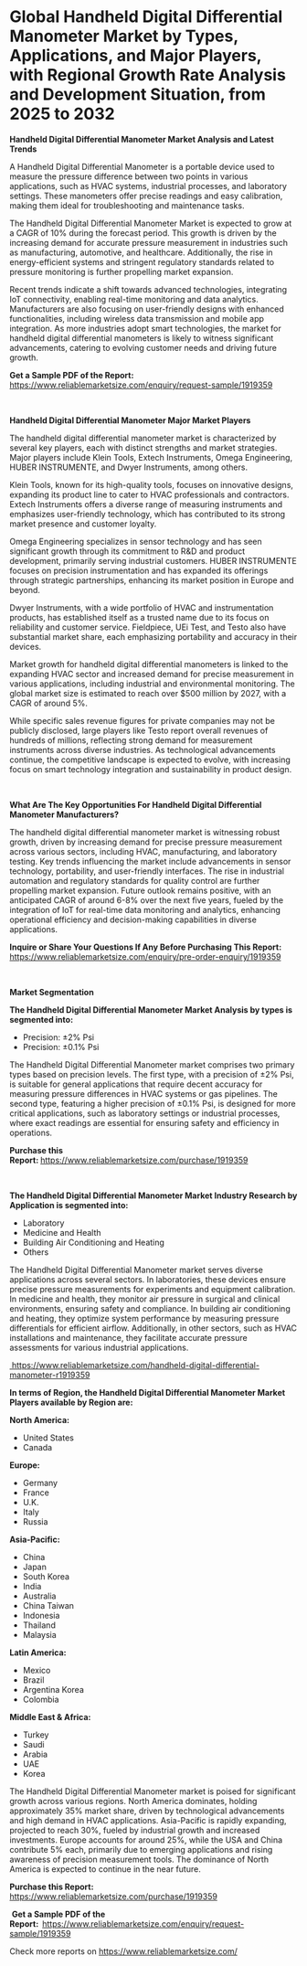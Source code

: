 <p><h1>Global Handheld Digital Differential Manometer Market by Types, Applications, and Major Players, with Regional Growth Rate Analysis and Development Situation, from 2025 to 2032</h1></p><p><strong>Handheld Digital Differential Manometer Market Analysis and Latest Trends</strong></p>
<p><p>A Handheld Digital Differential Manometer is a portable device used to measure the pressure difference between two points in various applications, such as HVAC systems, industrial processes, and laboratory settings. These manometers offer precise readings and easy calibration, making them ideal for troubleshooting and maintenance tasks.</p><p>The Handheld Digital Differential Manometer Market is expected to grow at a CAGR of 10% during the forecast period. This growth is driven by the increasing demand for accurate pressure measurement in industries such as manufacturing, automotive, and healthcare. Additionally, the rise in energy-efficient systems and stringent regulatory standards related to pressure monitoring is further propelling market expansion.</p><p>Recent trends indicate a shift towards advanced technologies, integrating IoT connectivity, enabling real-time monitoring and data analytics. Manufacturers are also focusing on user-friendly designs with enhanced functionalities, including wireless data transmission and mobile app integration. As more industries adopt smart technologies, the market for handheld digital differential manometers is likely to witness significant advancements, catering to evolving customer needs and driving future growth.</p></p>
<p><strong>Get a Sample PDF of the Report:&nbsp;</strong> <a href="https://www.reliablemarketsize.com/enquiry/request-sample/1919359?utm_campaign=2235&utm_medium=2&utm_source=Github&utm_content=ia&utm_term=01032025&utm_id=handheld-digital-differential-manometer">https://www.reliablemarketsize.com/enquiry/request-sample/1919359</a></p>
<p>&nbsp;</p>
<p><strong>Handheld Digital Differential Manometer Major Market Players</strong></p>
<p><p>The handheld digital differential manometer market is characterized by several key players, each with distinct strengths and market strategies. Major players include Klein Tools, Extech Instruments, Omega Engineering, HUBER INSTRUMENTE, and Dwyer Instruments, among others.</p><p>Klein Tools, known for its high-quality tools, focuses on innovative designs, expanding its product line to cater to HVAC professionals and contractors. Extech Instruments offers a diverse range of measuring instruments and emphasizes user-friendly technology, which has contributed to its strong market presence and customer loyalty.</p><p>Omega Engineering specializes in sensor technology and has seen significant growth through its commitment to R&D and product development, primarily serving industrial customers. HUBER INSTRUMENTE focuses on precision instrumentation and has expanded its offerings through strategic partnerships, enhancing its market position in Europe and beyond.</p><p>Dwyer Instruments, with a wide portfolio of HVAC and instrumentation products, has established itself as a trusted name due to its focus on reliability and customer service. Fieldpiece, UEi Test, and Testo also have substantial market share, each emphasizing portability and accuracy in their devices.</p><p>Market growth for handheld digital differential manometers is linked to the expanding HVAC sector and increased demand for precise measurement in various applications, including industrial and environmental monitoring. The global market size is estimated to reach over $500 million by 2027, with a CAGR of around 5%.</p><p>While specific sales revenue figures for private companies may not be publicly disclosed, large players like Testo report overall revenues of hundreds of millions, reflecting strong demand for measurement instruments across diverse industries. As technological advancements continue, the competitive landscape is expected to evolve, with increasing focus on smart technology integration and sustainability in product design.</p></p>
<p>&nbsp;</p>
<p><strong>What Are The Key Opportunities For Handheld Digital Differential Manometer Manufacturers?</strong></p>
<p><p>The handheld digital differential manometer market is witnessing robust growth, driven by increasing demand for precise pressure measurement across various sectors, including HVAC, manufacturing, and laboratory testing. Key trends influencing the market include advancements in sensor technology, portability, and user-friendly interfaces. The rise in industrial automation and regulatory standards for quality control are further propelling market expansion. Future outlook remains positive, with an anticipated CAGR of around 6-8% over the next five years, fueled by the integration of IoT for real-time data monitoring and analytics, enhancing operational efficiency and decision-making capabilities in diverse applications.</p></p>
<p><strong>Inquire or Share Your Questions If Any Before Purchasing This Report:</strong> <a href="https://www.reliablemarketsize.com/enquiry/pre-order-enquiry/1919359?utm_campaign=2235&utm_medium=2&utm_source=Github&utm_content=ia&utm_term=01032025&utm_id=handheld-digital-differential-manometer">https://www.reliablemarketsize.com/enquiry/pre-order-enquiry/1919359</a></p>
<p>&nbsp;</p>
<p><strong>Market Segmentation</strong></p>
<p><strong>The Handheld Digital Differential Manometer Market Analysis by types is segmented into:</strong></p>
<p><ul><li>Precision: ±2% Psi</li><li>Precision: ±0.1% Psi</li></ul></p>
<p><p>The Handheld Digital Differential Manometer market comprises two primary types based on precision levels. The first type, with a precision of ±2% Psi, is suitable for general applications that require decent accuracy for measuring pressure differences in HVAC systems or gas pipelines. The second type, featuring a higher precision of ±0.1% Psi, is designed for more critical applications, such as laboratory settings or industrial processes, where exact readings are essential for ensuring safety and efficiency in operations.</p></p>
<p><strong>Purchase this Report:&nbsp;</strong><a href="https://www.reliablemarketsize.com/purchase/1919359?utm_campaign=2235&utm_medium=2&utm_source=Github&utm_content=ia&utm_term=01032025&utm_id=handheld-digital-differential-manometer">https://www.reliablemarketsize.com/purchase/1919359</a></p>
<p>&nbsp;</p>
<p><strong>The Handheld Digital Differential Manometer Market Industry Research by Application is segmented into:</strong></p>
<p><ul><li>Laboratory</li><li>Medicine and Health</li><li>Building Air Conditioning and Heating</li><li>Others</li></ul></p>
<p><p>The Handheld Digital Differential Manometer market serves diverse applications across several sectors. In laboratories, these devices ensure precise pressure measurements for experiments and equipment calibration. In medicine and health, they monitor air pressure in surgical and clinical environments, ensuring safety and compliance. In building air conditioning and heating, they optimize system performance by measuring pressure differentials for efficient airflow. Additionally, in other sectors, such as HVAC installations and maintenance, they facilitate accurate pressure assessments for various industrial applications.</p></p>
<p><a href="https://www.reliablemarketsize.com/handheld-digital-differential-manometer-r1919359?utm_campaign=2235&utm_medium=2&utm_source=Github&utm_content=ia&utm_term=01032025&utm_id=handheld-digital-differential-manometer">&nbsp;https://www.reliablemarketsize.com/handheld-digital-differential-manometer-r1919359</a></p>
<p><strong>In terms of Region, the Handheld Digital Differential Manometer Market Players available by Region are:</strong></p>
<p>
    <p> <strong> North America: </strong>
        <ul>
            <li>United States</li>
            <li>Canada</li>
        </ul>
        </p> 
    <p> <strong> Europe: </strong>
        <ul>
            <li>Germany</li>
            <li>France</li>
            <li>U.K.</li>
            <li>Italy</li>
            <li>Russia</li>
        </ul>
        </p> 
    <p> <strong> Asia-Pacific: </strong>
        <ul>
            <li>China</li>
            <li>Japan</li>
            <li>South Korea</li>
            <li>India</li>
            <li>Australia</li>
            <li>China Taiwan</li>
            <li>Indonesia</li>
            <li>Thailand</li>
            <li>Malaysia</li>
        </ul>
        </p> 
    <p> <strong> Latin America: </strong>
        <ul>
            <li>Mexico</li>
            <li>Brazil</li>
            <li>Argentina Korea</li>
            <li>Colombia</li>
        </ul>
        </p> 
    <p> <strong> Middle East & Africa: </strong>
        <ul>
            <li>Turkey</li>
            <li>Saudi</li>
            <li>Arabia</li>
            <li>UAE</li>
            <li>Korea</li>
        </ul>
    </p>
    </p>
<p><p>The Handheld Digital Differential Manometer market is poised for significant growth across various regions. North America dominates, holding approximately 35% market share, driven by technological advancements and high demand in HVAC applications. Asia-Pacific is rapidly expanding, projected to reach 30%, fueled by industrial growth and increased investments. Europe accounts for around 25%, while the USA and China contribute 5% each, primarily due to emerging applications and rising awareness of precision measurement tools. The dominance of North America is expected to continue in the near future.</p></p>
<p><strong>Purchase this Report: </strong><a href="https://www.reliablemarketsize.com/purchase/1919359?utm_campaign=2235&utm_medium=2&utm_source=Github&utm_content=ia&utm_term=01032025&utm_id=handheld-digital-differential-manometer">https://www.reliablemarketsize.com/purchase/1919359</a></p>
<p>&nbsp;<strong>Get a Sample PDF of the Report:&nbsp;&nbsp;</strong><a href="https://www.reliablemarketsize.com/enquiry/request-sample/1919359?utm_campaign=2235&utm_medium=2&utm_source=Github&utm_content=ia&utm_term=01032025&utm_id=handheld-digital-differential-manometer">https://www.reliablemarketsize.com/enquiry/request-sample/1919359</a></p>
<p><strong></strong></p>
<p>Check more reports on <a href="https://www.reliablemarketsize.com/?utm_campaign=2235&utm_medium=2&utm_source=Github&utm_content=ia&utm_term=01032025&utm_id=handheld-digital-differential-manometer">https://www.reliablemarketsize.com/</a></p>